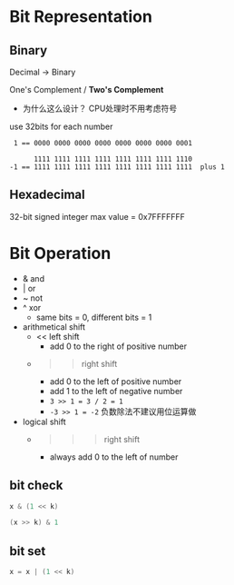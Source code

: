 <extoc></extoc>

# Bit Representation

## Binary

Decimal -> Binary

One's Complement / **Two's Complement**

- 为什么这么设计？
    CPU处理时不用考虑符号

use 32bits for each number

```
 1 == 0000 0000 0000 0000 0000 0000 0000 0001
                       
      1111 1111 1111 1111 1111 1111 1111 1110
-1 == 1111 1111 1111 1111 1111 1111 1111 1111  plus 1
```

## Hexadecimal

32-bit signed integer max value = 0x7FFFFFFF

# Bit Operation

- & and
- | or
- ~ not
- ^ xor
    - same bits = 0, different bits = 1
- arithmetical shift
    - << left shift
        - add 0 to the right of positive number
    - >> right shift
        - add 0 to the left of positive number
        - add 1 to the left of negative number
        - `3 >> 1 = 3 / 2 = 1`
        - `-3 >> 1 = -2` 负数除法不建议用位运算做
- logical shift
    - >>> right shift 
        - always add 0 to the left of number

## bit check

```java
x & (1 << k)

(x >> k) & 1
```

## bit set

```java
x = x | (1 << k)
```